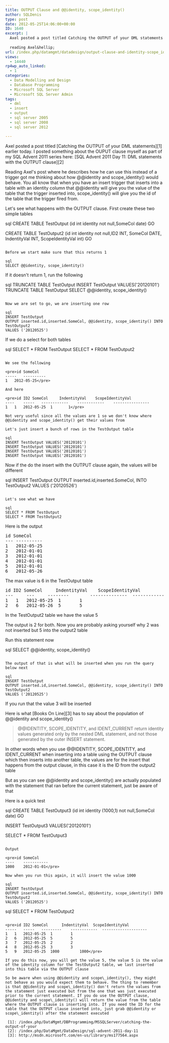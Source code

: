 ```yaml
---
title: OUTPUT Clause and @@identity, scope_identity()
author: SQLDenis
type: post
date: 2012-05-25T14:06:00+00:00
ID: 1640
excerpt: |
  Axel posted a post titled Catching the OUTPUT of your DML statements earlier today. I posted something about the OUPUT clause myself as part of my SQL Advent 2011 series here: SQL Advent 2011 Day 11: DML statements with the OUTPUT clause
  
  reading Axel&hellip;
url: /index.php/datamgmt/datadesign/output-clause-and-identity-scope_identity/
views:
  - 14440
rp4wp_auto_linked:
  - 1
categories:
  - Data Modelling and Design
  - Database Programming
  - Microsoft SQL Server
  - Microsoft SQL Server Admin
tags:
  - dml
  - insert
  - output
  - sql server 2005
  - sql server 2008
  - sql server 2012

---
```

Axel posted a post titled [Catching the OUTPUT of your DML statements][1] earlier today. I posted something about the OUPUT clause myself as part of my SQL Advent 2011 series here: [SQL Advent 2011 Day 11: DML statements with the OUTPUT clause][2]

Reading Axel's post where he describes how he can use this instead of a trigger got me thinking about how @@identity and scope\_identity() would behave. You all know that when you have an insert trigger that inserts into a table with an identity column that @@identity will give you the value of the table that the trigger inserted into, scope\_identity() will give you the id of the table that the trigger fired from.

Let's see what happens with the OUTPUT clause. First create these two simple tables

sql
CREATE TABLE TestOutput (id int identity not null,SomeCol date)
GO

CREATE TABLE TestOutput2 (id int identity not null,ID2 INT, SomeCol DATE, IndentityVal INT, ScopeIdentityVal int)
GO
```

Before we start make sure that this returns 1

sql
SELECT @@identity, scope_identity()
```

If it doesn't return 1, run the following

sql
TRUNCATE TABLE TestOutput
INSERT TestOutput VALUES('20120101')
TRUNCATE TABLE TestOutput
SELECT @@identity, scope_identity()
```

Now we are set to go, we are inserting one row

sql
INSERT TestOutput 
OUTPUT inserted.id,inserted.SomeCol, @@identity, scope_identity() INTO TestOutput2
VALUES ('20120525')
```

If we do a select for both tables

sql
SELECT * FROM TestOutput
SELECT * FROM TestOutput2
```

We see the following

<pre>id	SomeCol
-----   ----------
1	2012-05-25</pre>

And here

<pre>id	ID2	SomeCol		IndentityVal	ScopeIdentityVal
----    -----   ------------    ------------    ----------------
1	1	2012-05-25	1		1</pre>

Not very useful since all the values are 1 so we don't know where @@identity and scope_identity() get their values from

Let's just insert a bunch of rows in the TestOutput table

sql
INSERT TestOutput VALUES('20120101')
INSERT TestOutput VALUES('20120101')
INSERT TestOutput VALUES('20120101')
INSERT TestOutput VALUES('20120101')
```

Now if the do the insert with the OUTPUT clause again, the values will be different

sql
INSERT TestOutput 
OUTPUT inserted.id,inserted.SomeCol,   INTO TestOutput2
VALUES ('20120526')
```

Let's see what we have

sql
SELECT * FROM TestOutput
SELECT * FROM TestOutput2
```

Here is the output

<pre>id	SomeCol
--- ----------
1	2012-05-25
2	2012-01-01
3	2012-01-01
4	2012-01-01
5	2012-01-01
6	2012-05-26</pre>

The max value is 6 in the TestOutput table

<pre>id	ID2	SomeCol		IndentityVal	ScopeIdentityVal
---     ---     --------        --------------  ------------------
1	1 	2012-05-25	1		1
2	6	2012-05-26	5		5</pre>

In the TestOutput2 table we have the value 5

The output is 2 for both. Now you are probably asking yourself why 2 was not inserted but 5 into the output2 table
  
Run this statement now

sql
SELECT @@identity, scope_identity()
```

The output of that is what will be inserted when you run the query below next

sql
INSERT TestOutput 
OUTPUT inserted.id,inserted.SomeCol, @@identity, scope_identity() INTO TestOutput2
VALUES ('20120525')
```

If you run that the value 3 will be inserted

Here is what [Books On Line][3] has to say about the population of @@identity and scope_identity()

> @@IDENTITY, SCOPE\_IDENTITY, and IDENT\_CURRENT return identity values generated only by the nested DML statement, and not those generated by the outer INSERT statement.

In other words when you use @@IDENTITY, SCOPE\_IDENTITY, and IDENT\_CURRENT when inserting into a table using the OUTPUT clause which then inserts into another table, the values are for the insert that happens from the output clause, in this case it is the ID from the output2 table

But as you can see @@identity and scope_identity() are actually populated with the statement that ran before the current statement, just be aware of that

Here is a quick test

sql
CREATE TABLE TestOutput3 (id int identity (1000,1) not null,SomeCol date)
GO


INSERT TestOutput3 VALUES('20120101')

SELECT * FROM TestOutput3
```

Output

<pre>id	SomeCol
----    -----------
1000	2012-01-01</pre>

Now when you run this again, it will insert the value 1000

sql
INSERT TestOutput 
OUTPUT inserted.id,inserted.SomeCol, @@identity, scope_identity() INTO TestOutput2
VALUES ('20120525')
```

sql
SELECT * FROM TestOutput2
```

<pre>id	ID2	SomeCol	     IndentityVal  ScopeIdentityVal
-----   -----   ---------    ------------  --------------------
1	1	2012-05-25	1	     1
2	6	2012-05-25	5	     5
3	7	2012-05-25	2	     2
4	8	2012-05-25	3	     3
5	9	2012-05-25	1000	     1000</pre>

If you do this now, you will get the value 5, the value 5 is the value of the identity column for the TestOutput2 table, we last inserted into this table via the OUTPUT clause

So be aware when using @@identity and scope\_identity(), they might not behave as you would expect them to behave. The thing to remember is that @@identity and scope\_identity() don't return the values from the statement just executed but from the one that was just executed prior to the current statement. If you do use the OUTPUT clause, @@identity and scope\_identity() will return the value from the table where the OUTPUT clause is inserting into. If you need the ID for the table that the OUTPUT clause inserted into, just grab @@identity or scope\_identity() after the statement executed

 [1]: /index.php/DataMgmt/DBProgramming/MSSQLServer/catching-the-output-of-your
 [2]: /index.php/DataMgmt/DataDesign/sql-advent-2011-day-11
 [3]: http://msdn.microsoft.com/en-us/library/ms177564.aspx